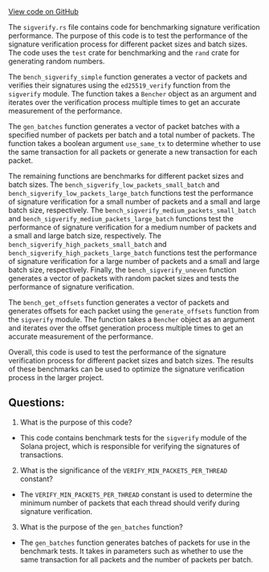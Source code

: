 [View code on GitHub](https://github.com/solana-labs/solana/blob/master/perf/benches/sigverify.rs)

The `sigverify.rs` file contains code for benchmarking signature verification performance. The purpose of this code is to test the performance of the signature verification process for different packet sizes and batch sizes. The code uses the `test` crate for benchmarking and the `rand` crate for generating random numbers.

The `bench_sigverify_simple` function generates a vector of packets and verifies their signatures using the `ed25519_verify` function from the `sigverify` module. The function takes a `Bencher` object as an argument and iterates over the verification process multiple times to get an accurate measurement of the performance.

The `gen_batches` function generates a vector of packet batches with a specified number of packets per batch and a total number of packets. The function takes a boolean argument `use_same_tx` to determine whether to use the same transaction for all packets or generate a new transaction for each packet.

The remaining functions are benchmarks for different packet sizes and batch sizes. The `bench_sigverify_low_packets_small_batch` and `bench_sigverify_low_packets_large_batch` functions test the performance of signature verification for a small number of packets and a small and large batch size, respectively. The `bench_sigverify_medium_packets_small_batch` and `bench_sigverify_medium_packets_large_batch` functions test the performance of signature verification for a medium number of packets and a small and large batch size, respectively. The `bench_sigverify_high_packets_small_batch` and `bench_sigverify_high_packets_large_batch` functions test the performance of signature verification for a large number of packets and a small and large batch size, respectively. Finally, the `bench_sigverify_uneven` function generates a vector of packets with random packet sizes and tests the performance of signature verification.

The `bench_get_offsets` function generates a vector of packets and generates offsets for each packet using the `generate_offsets` function from the `sigverify` module. The function takes a `Bencher` object as an argument and iterates over the offset generation process multiple times to get an accurate measurement of the performance.

Overall, this code is used to test the performance of the signature verification process for different packet sizes and batch sizes. The results of these benchmarks can be used to optimize the signature verification process in the larger project.
## Questions: 
 1. What is the purpose of this code?
- This code contains benchmark tests for the `sigverify` module of the Solana project, which is responsible for verifying the signatures of transactions.

2. What is the significance of the `VERIFY_MIN_PACKETS_PER_THREAD` constant?
- The `VERIFY_MIN_PACKETS_PER_THREAD` constant is used to determine the minimum number of packets that each thread should verify during signature verification.

3. What is the purpose of the `gen_batches` function?
- The `gen_batches` function generates batches of packets for use in the benchmark tests. It takes in parameters such as whether to use the same transaction for all packets and the number of packets per batch.